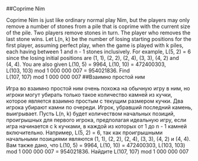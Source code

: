 ##Coprime Nim

Coprime Nim is just like ordinary normal play Nim, but the players may only remove a number of stones from a pile  that is coprime with the current size of the pile. Two players remove stones in turn. The player who removes the last stone wins.
Let L(n, k) be the number of losing starting positions for the first player, assuming perfect play, when the game is played with k piles, each having between 1 and n - 1 stones inclusively.
For example, L(5, 2) = 6 since the losing initial positions are (1, 1), (2, 2), (2, 4), (3, 3), (4, 2) and (4, 4).
You are also given L(10, 5) = 9964, L(10, 10) = 472400303, L(103, 103) mod 1 000 000 007 = 954021836.
Find L(107, 107) mod 1 000 000 007
##Взаимно простой ним

Игра во взаимно простой ним очень похожа на обычную игру в ним, но игроки могут убирать только такое количество камней из кучки, которое является взаимно простым с текущим размером кучки. Два игрока убирают камни по очереди. Игрок, убравший последний камень, выигрывает.
Пусть L(n, k) будет количеством начальных позиций, проигрышных для первого игрока, предполагая идеальную игру, если игра начинается с k кучками, в каждой из которых от 1 до n - 1 камней включительно.
Например, L(5, 2) = 6, так как проигрышными начальными позициями являются (1, 1), (2, 2), (2, 4), (3, 3), (4, 2) и (4, 4).
Вам также дано, что L(10, 5) = 9964, L(10, 10) = 472400303, L(103, 103) mod 1 000 000 007 = 954021836.
Найдите L(107, 107) mod 1 000 000 007
